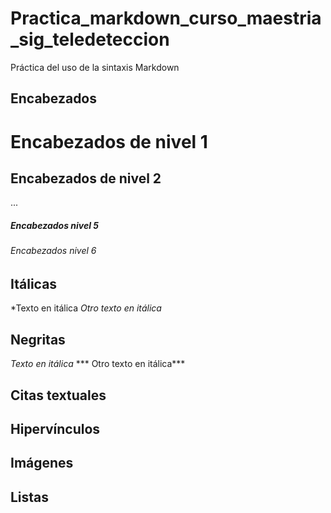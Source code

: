 # Practica_markdown_curso_maestria_sig_teledeteccion
Práctica del uso de la sintaxis Markdown
## Encabezados 
# Encabezados de nivel 1
## Encabezados de nivel 2
...
##### Encabezados nivel 5
###### Encabezados nivel 6

##  Itálicas
*Texto en itálica
_Otro texto en itálica_


## Negritas
*Texto en itálica*
*** Otro texto en itálica***
## Citas textuales
## Hipervínculos
##  Imágenes 
## Listas


